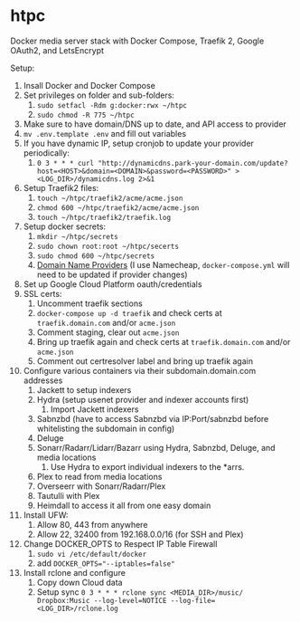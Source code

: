 # htpc
Docker media server stack with Docker Compose, Traefik 2, Google OAuth2, and LetsEncrypt

Setup:
1. Insall Docker and Docker Compose
1. Set privileges on folder and sub-folders:
    1. `sudo setfacl -Rdm g:docker:rwx ~/htpc`
    1. `sudo chmod -R 775 ~/htpc`
1. Make sure to have domain/DNS up to date, and API access to provider
1. `mv .env.template .env` and fill out variables
1. If you have dynamic IP, setup cronjob to update your provider periodically:
    1. `0 3 * * * curl "http://dynamicdns.park-your-domain.com/update?host=<HOST>&domain=<DOMAIN>&password=<PASSWORD>" > <LOG_DIR>/dynamicdns.log 2>&1`
1. Setup Traefik2 files:
    1. `touch ~/htpc/traefik2/acme/acme.json`
    1. `chmod 600 ~/htpc/traefik2/acme/acme.json`
    1. `touch ~/htpc/traefik2/traefik.log`
1. Setup docker secrets:
    1. `mkdir ~/htpc/secrets`
    1. `sudo chown root:root ~/htpc/secerts`
    1. `sudo chmod 600 ~/htpc/secrets`
    1. [Domain Name Providers](https://docs.traefik.io/https/acme/#providers) (I use Namecheap, `docker-compose.yml` will need to be updated if provider changes)
1. Set up Google Cloud Platform oauth/credentials
1. SSL certs:
    1. Uncomment traefik sections
    1. `docker-compose up -d traefik` and check certs at `traefik.domain.com` and/or `acme.json`
    1. Comment staging, clear out `acme.json`
    1. Bring up traefik again and check certs at `traefik.domain.com` and/or `acme.json`
    1. Comment out certresolver label and bring up traefik again
1. Configure various containers via their subdomain.domain.com addresses
    1. Jackett to setup indexers
    1. Hydra (setup usenet provider and indexer accounts first)
        1. Import Jackett indexers
    1. Sabnzbd (have to access Sabnzbd via IP:Port/sabnzbd before whitelisting the subdomain in config)
    1. Deluge
    1. Sonarr/Radarr/Lidarr/Bazarr using Hydra, Sabnzbd, Deluge, and media locations
        1. Use Hydra to export individual indexers to the *arrs.
    1. Plex to read from media locations
    1. Overseerr with Sonarr/Radarr/Plex
    1. Tautulli with Plex
    1. Heimdall to access it all from one easy domain
1. Install UFW:
    1. Allow 80, 443 from anywhere
    1. Allow 22, 32400 from 192.168.0.0/16 (for SSH and Plex)
1. Change DOCKER_OPTS to Respect IP Table Firewall
    1. `sudo vi /etc/default/docker`
    1. add `DOCKER_OPTS="--iptables=false"`
1. Install rclone and configure
    1. Copy down Cloud data
    1. Setup sync `0 3 * * * rclone sync <MEDIA_DIR>/music/ Dropbox:Music --log-level=NOTICE --log-file=<LOG_DIR>/rclone.log`
